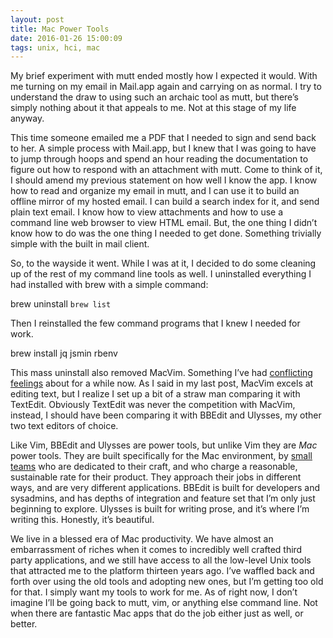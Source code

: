 ```yaml
---
layout: post
title: Mac Power Tools
date: 2016-01-26 15:00:09
tags: unix, hci, mac
---
```


My brief experiment with mutt ended mostly how I expected it would. With me turning on my email in Mail.app again and carrying on as normal. I try to understand the draw to using such an archaic tool as mutt, but there’s simply nothing about it that appeals to me. Not at this stage of my life anyway. 

This time someone emailed me a PDF that I needed to sign and send back to her. A simple process with Mail.app, but I knew that I was going to have to jump through hoops and spend an hour reading the documentation to figure out how to respond with an attachment with mutt. Come to think of it, I should amend my previous statement on how well I know the app. I know how to read and organize my email in mutt, and I can use it to build an offline mirror of my hosted email. I can build a search index for it, and send plain text email. I know how to view attachments and how to use a command line web browser to view HTML email. But, the one thing I didn’t know how to do was the one thing I needed to get done. Something trivially simple with the built in mail client. 

So, to the wayside it went. While I was at it, I decided to do some cleaning up of the rest of my command line tools as well. I uninstalled everything I had installed with brew with a simple command:

brew uninstall `brew list`

Then I reinstalled the few command programs that I knew I needed for work. 

brew install jq jsmin rbenv

This mass uninstall also removed MacVim. Something I’ve had [conflicting][1] [feelings][2] about for a while now. As I said in my last post, MacVim excels at editing text, but I realize I set up a bit of a straw man comparing it with TextEdit. Obviously TextEdit was never the competition with MacVim, instead, I should have been comparing it with BBEdit and Ulysses, my other two text editors of choice. 

Like Vim, BBEdit and Ulysses are power tools, but unlike Vim they are *Mac* power tools. They are built specifically for the Mac environment, by [small teams][3] who are dedicated to their craft, and who charge a reasonable, sustainable rate for their product. They approach their jobs in different ways, and are very different applications. BBEdit is built for developers and sysadmins, and has depths of integration and feature set that I’m only just beginning to explore. Ulysses is built for writing prose, and it’s where I’m writing this. Honestly, it’s beautiful. 

We live in a blessed era of Mac productivity. We have almost an embarrassment of riches when it comes to incredibly well crafted third party applications, and we still have access to all the low-level Unix tools that attracted me to the platform thirteen years ago. I’ve waffled back and forth over using the old tools and adopting new ones, but I’m getting too old for that. I simply want my tools to work for me. As of right now, I don’t imagine I’ll be going back to mutt, vim, or anything else command line. Not when there are fantastic Mac apps that do the job either just as well, or better. 

[1]:	http://jonathanbuys.com/01-28-2013/vim_power.html
[2]:	http://jonathanbuys.com/12-23-2015/Winning_NaNoWriMo.html
[3]:	http://www.barebones.com/company/
